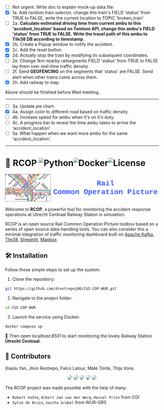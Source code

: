 - [ ] Not urgent: Write doc to explain mock-up data file:  
- [x] 1a. Add random train selector, change this train's FIELD 'status' from TRUE to FALSE, write the current location to TOPIC 'broken_train'
- [ ] 2a. **Calculate estimated driving time from current ambu to this 'accident_location' based on Tomtom API, change this ambu's FIELD 'status' from TRUE to FALSE. Write the travel path of this ambu to Tile38 DB according to timestamp.**
- [x] 2b. Create a Popup window to notify the accident.
- [x] 2c. Add the reset button.
- [x] 2d. Actually stop the train by modifying its subsequent coordinates.
- [ ] 2e. Change 1km nearby railsegments FIELD 'status' from TRUE to FALSE lay them over real-time traffic density
- [ ] 2f. Send **GEOFENCING** on the segments that 'status' are FALSE. Send alert when other trains come across them.
- [x] 2h. Add railway to map.

Above should be finished before Wed meeting.

---

- [ ] 3a. Update pie chart.
- [x] 4a. Assign color to different road based on traffic density.
- [ ] 4b. Increase speed for ambu when it's on it's duty.
- [ ] 4c. A progress bar to reveal the time ambu takes to arrive the 'accident_location'.
- [ ] 5a. What happen when we want more ambu for the same 'accident_location'.

---

# 🚆 RCOP ![Python](https://img.shields.io/badge/Python-3.12-green?logo=python)![Docker](https://img.shields.io/badge/Docker-Compose-blue?logo=docker)![License](https://img.shields.io/badge/License-GPL-green)

<div align="center">
  <img src="resources/rcop-logo.png" width="600"/>
</div>

Welcome to **RCOP**, a powerful tool for monitoring the accident response operations at Utrecht Centraal Railway Station in simulation.

RCOP is an open source Rail Common Operation Picture toolbox based on a series of open source data-handling tools. You can also consider this a minimal integration of traffic monitoring dashboard built on [Apache Kafka](https://kafka.apache.org/), [TIle38](https://tile38.com/), [Streamlit](https://streamlit.io/), [Mapbox](https://www.mapbox.com/). 

## 🛠 Installation


Follow these simple steps to set up the system:

1. Clone the repository:
  ```bash
  git https://github.com/drestrepoj06/CGI-COP-WUR.git
  ```
2. Navigate to the project folder:
  ```bash
  cd CGI-COP-WUR
  ```
3. Launch the service using Docker:
  ```bash
  docker compose up
  ```

🚀 Then open localhost:8501 to start monitoring the lovely Railway Station **Utrecht Centraal**.

## 🤝 Contributors

Xiaolu Yan, Jhon Restrepo, Falco Latour, Máté Török, Thijs Vons​

<div align="center">
  <img src="https://avatars.githubusercontent.com/drestrepoj06" width="50" style="border-radius:50%"/>
  <img src="https://avatars.githubusercontent.com/fyan1024" width="50" style="border-radius:50%"/>
  <img src="https://avatars.githubusercontent.com/ThijsVons" width="50" style="border-radius:50%"/>
  <img src="https://avatars.githubusercontent.com/FalcoWolf1212" width="50" style="border-radius:50%"/>
  <img src="https://avatars.githubusercontent.com/matetorok1" width="50" style="border-radius:50%"/>
</div>

The RCOP project was made possible with the help of many:

- `Robert Voûte`, `Albert Jan van der Werp`, `Hessel Prins` from CGI
- `Sytze de Bruin`, `Jascha Grübel` from WUR-GRS
